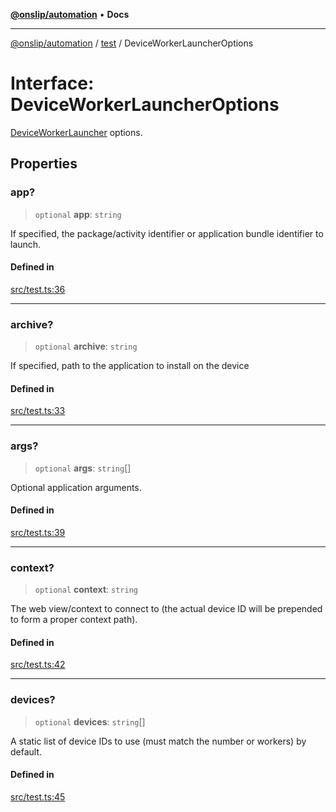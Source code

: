 [**@onslip/automation**](../../README.md) • **Docs**

***

[@onslip/automation](../../README.md) / [test](../README.md) / DeviceWorkerLauncherOptions

# Interface: DeviceWorkerLauncherOptions

[DeviceWorkerLauncher](../classes/DeviceWorkerLauncher.md) options.

## Properties

### app?

> `optional` **app**: `string`

If specified, the package/activity identifier or application bundle identifier to launch.

#### Defined in

[src/test.ts:36](https://github.com/Onslip/automation/blob/aed87d3401609cf5df05adc6d1563b1b99f345fe/src/test.ts#L36)

***

### archive?

> `optional` **archive**: `string`

If specified, path to the application to install on the device

#### Defined in

[src/test.ts:33](https://github.com/Onslip/automation/blob/aed87d3401609cf5df05adc6d1563b1b99f345fe/src/test.ts#L33)

***

### args?

> `optional` **args**: `string`[]

Optional application arguments.

#### Defined in

[src/test.ts:39](https://github.com/Onslip/automation/blob/aed87d3401609cf5df05adc6d1563b1b99f345fe/src/test.ts#L39)

***

### context?

> `optional` **context**: `string`

The web view/context to connect to (the actual device ID will be prepended to form a proper context path).

#### Defined in

[src/test.ts:42](https://github.com/Onslip/automation/blob/aed87d3401609cf5df05adc6d1563b1b99f345fe/src/test.ts#L42)

***

### devices?

> `optional` **devices**: `string`[]

A static list of device IDs to use (must match the number or workers) by default.

#### Defined in

[src/test.ts:45](https://github.com/Onslip/automation/blob/aed87d3401609cf5df05adc6d1563b1b99f345fe/src/test.ts#L45)

